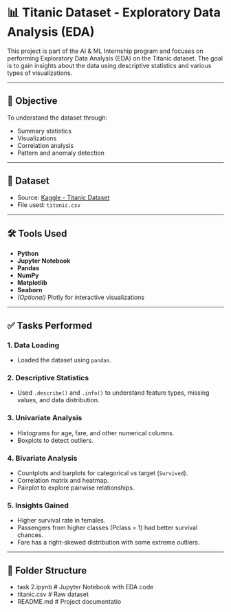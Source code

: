 # 📊 Titanic Dataset - Exploratory Data Analysis (EDA)

This project is part of the AI & ML Internship program and focuses on performing Exploratory Data Analysis (EDA) on the Titanic dataset. The goal is to gain insights about the data using descriptive statistics and various types of visualizations.

---

## 🧠 Objective

To understand the dataset through:
- Summary statistics
- Visualizations
- Correlation analysis
- Pattern and anomaly detection

---

## 📁 Dataset

- Source: [Kaggle - Titanic Dataset](https://www.kaggle.com/datasets/yasserh/titanic-dataset)
- File used: `titanic.csv`

---

## 🛠 Tools Used

- **Python**
- **Jupyter Notebook**
- **Pandas**
- **NumPy**
- **Matplotlib**
- **Seaborn**
- *(Optional)* Plotly for interactive visualizations

---

## ✅ Tasks Performed

### 1. Data Loading
- Loaded the dataset using `pandas`.

### 2. Descriptive Statistics
- Used `.describe()` and `.info()` to understand feature types, missing values, and data distribution.

### 3. Univariate Analysis
- Histograms for age, fare, and other numerical columns.
- Boxplots to detect outliers.

### 4. Bivariate Analysis
- Countplots and barplots for categorical vs target (`Survived`).
- Correlation matrix and heatmap.
- Pairplot to explore pairwise relationships.

### 5. Insights Gained
- Higher survival rate in females.
- Passengers from higher classes (Pclass = 1) had better survival chances.
- Fare has a right-skewed distribution with some extreme outliers.

---

## 📂 Folder Structure
- task 2.ipynb # Jupyter Notebook with EDA code
- titanic.csv # Raw dataset
- README.md # Project documentatio
